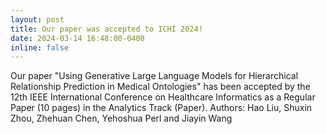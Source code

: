 ```yaml
---
layout: post
title: Our paper was accepted to ICHI 2024! 
date: 2024-03-14 16:48:00-0400
inline: false
---
```


Our paper "Using Generative Large Language Models for Hierarchical Relationship Prediction in Medical Ontologies" has been accepted by the 12th IEEE International Conference on Healthcare Informatics as a Regular Paper (10 pages) in the Analytics Track (Paper).
Authors: 
Hao Liu, Shuxin Zhou, Zhehuan Chen, Yehoshua Perl and Jiayin Wang
